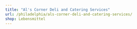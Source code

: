 ```yaml
---
title: "Al's Corner Deli and Catering Services"
url: /philadelphia/als-corner-deli-and-catering-services/
shop: Lebensmittel
---
```

